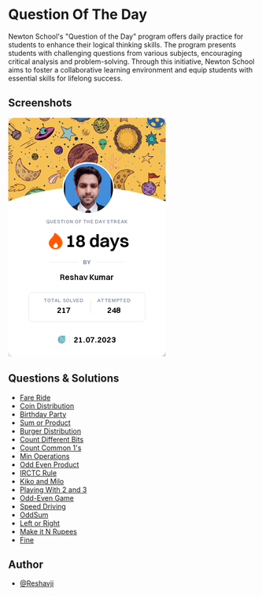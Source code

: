 
# Question Of The Day

Newton School's "Question of the Day" program offers daily practice for students to enhance their logical thinking skills.
The program presents students with challenging questions from various subjects, encouraging critical analysis and problem-solving.
Through this initiative, Newton School aims to foster a collaborative learning environment and equip students with essential skills for lifelong success.


## Screenshots

![App Screenshot](https://github.com/Reshavji/Question-Of-The-Day/blob/main/Newton/shareImage.png)


## Questions & Solutions
  
-  [Fare Ride](https://github.com/Reshavji/Question-Of-The-Day/blob/main/Newton/Fare%20Ride.java)
-  [Coin Distribution](https://github.com/Reshavji/Question-Of-The-Day/blob/main/Newton/Coin%20Distribution)
-  [Birthday Party](https://github.com/Reshavji/Question-Of-The-Day/blob/main/Newton/Birthday%20Party.java)                           
-  [Sum or Product](https://github.com/Reshavji/Question-Of-The-Day/blob/main/Newton/Sum%20or%20Product.java)
-  [Burger Distribution](https://github.com/Reshavji/Question-Of-The-Day/blob/main/Newton/Burger%20Distribution.java)           
-  [Count Different Bits](https://github.com/Reshavji/Question-Of-The-Day/blob/main/Newton/Count%20Different%20Bits.java)
 - [Count Common 1's](https://github.com/Reshavji/Question-Of-The-Day/blob/main/Newton/Count%20Common%201's.java)
 - [Min Operations](https://github.com/Reshavji/Question-Of-The-Day/blob/main/Newton/Min%20Operations.java)
 - [Odd Even Product](https://github.com/Reshavji/Question-Of-The-Day/blob/main/Newton/Odd%20Even%20Product.java)
 - [IRCTC Rule](https://github.com/Reshavji/Question-Of-The-Day/blob/main/Newton/IRCTC%20Rule.java)
 - [Kiko and Milo](https://github.com/Reshavji/Question-Of-The-Day/blob/main/Newton/Kiki%20And%20Milo.js)
 - [Playing With 2 and 3](https://github.com/Reshavji/Question-Of-The-Day/blob/main/Newton/Playing%20with%202%20and%203.java)
 - [Odd-Even Game](https://github.com/Reshavji/Question-Of-The-Day/blob/main/Newton/Odd-Even-Game.java)
 - [Speed Driving](https://github.com/Reshavji/Question-Of-The-Day/blob/main/Newton/Speed%20Driving.java)
 - [OddSum](https://github.com/Reshavji/Question-Of-The-Day/blob/main/Newton/Odd-Even-Game.java)
 - [Left or Right](https://github.com/Reshavji/Question-Of-The-Day/blob/main/Newton/Left%20or%20Right.java)
 - [Make it N Rupees](https://github.com/Reshavji/Question-Of-The-Day/blob/main/Newton/Make%20it%20N%20rupees.java)
 - [Fine](https://github.com/Reshavji/Question-Of-The-Day/blob/main/Newton/Fine.java)

    
## Author

- [@Reshavji](https://www.github.com/Reshavji)

